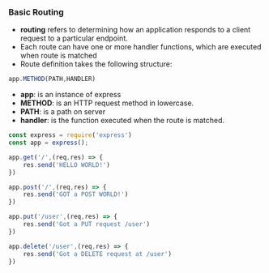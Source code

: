 ### Basic Routing
* **routing** refers to determining how an application responds to a client request to a particular endpoint.
* Each route can have one or more handler functions, which are executed when route is matched
* Route definition takes the following structure:
```js
app.METHOD(PATH,HANDLER)
```
* **app**: is an instance of express
* **METHOD**: is an HTTP request method in lowercase.
* **PATH**: is a path on server
* **handler**: is the function executed when the route is matched.

```js
const express = require('express')
const app = express();

app.get('/',(req,res) => {
    res.send('HELLO WORLD!')
})

app.post('/',(req,res) => {
    res.send('GOT a POST WORLD!')
})

app.put('/user',(req,res) => {
    res.send('Got a PUT request /user')
})

app.delete('/user',(req,res) => {
    res.send('Got a DELETE request at /user')
})

```